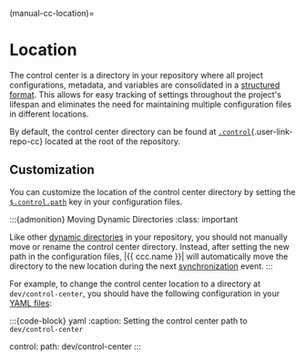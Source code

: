 (manual-cc-location)=
# Location

The control center is a directory in your repository
where all project configurations, metadata, and variables
are consolidated in a [structured format](#manual-cc-structure).
This allows for easy tracking of settings throughout the project's lifespan
and eliminates the need for maintaining multiple configuration files in
different locations.

By default, the control center directory can be found at
[`.control`](){.user-link-repo-cc}
located at the root of the repository.


## Customization

You can customize the location of the control center directory
by setting the [`$.control.path`](#ccc-control-path) key
in your configuration files.


:::{admonition} Moving Dynamic Directories
:class: important

Like other [dynamic directories](#repo-structure) in your repository,
you should not manually move or rename the control center directory.
Instead, after setting the new path in the configuration files,
|{{ ccc.name }}| will automatically move the directory to the new location
during the next [synchronization](#manual-cc-sync) event.
:::


For example, to change the control center location
to a directory at `dev/control-center`, you should have the following
configuration in your [YAML files](#manual-cc-structure-yaml-files):

:::{code-block} yaml
:caption: Setting the control center path to `dev/control-center`

control:
  path: dev/control-center
:::
